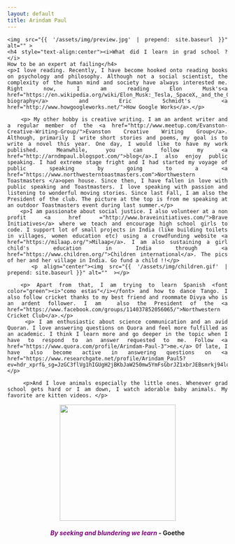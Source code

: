 ```yaml
---
layout: default
title: Arindam Paul
---
```


<div class="home" align="justify">
	<!-- <h1 class="pageTitle">About Me</h1> -->

	<img src="{{ '/assets/img/preview.jpg' | prepend: site.baseurl }}" alt="" >
	<h4 style="text-align:center"><i>What did I learn in grad school ? </i>  
	How to be an expert at failing</h4>
	<p>I love reading. Recently, I have become hooked onto reading books on psychology and philosophy. Although not a social scientist, the complexity of the human mind and society have always interested me. Right now, I am reading Elon Musk's<a href="https://en.wikipedia.org/wiki/Elon_Musk:_Tesla,_SpaceX,_and_the_Quest_for_a_Fantastic_Future"> biography</a> and Eric Schmidt's <a href="http://www.howgoogleworks.net/">How Google Works</a>.</p>

		<p> My other hobby is creative writing. I am an ardent writer and a regular member of the <a href="http://www.meetup.com/Evanston-Creative-Writing-Group/">Evanston Creative Writing Group</a>. Although, primarily I write short stories and poems, my goal is to write a novel this year. One day, I would like to have my work published. Meanwhile, you can follow my <a href="http://arndmpaul.blogspot.com/">blog</a>.I also enjoy public speaking. I had extreme stage fright and I had started my voyage of public speaking by going to a <a href="https://www.northwesterntoastmasters.com">Northwestern Toastmasters </a>open house. Since then, I have fallen in love with public speaking and Toastmasters. I love speaking with passion and listening to wonderful moving stories. Since last Fall, I am also the President of the club. The picture at the top is from me speaking at an outdoor Toastmasters event during last summer.</p>
		<p>I am passionate about social justice. I also volunteer at a non profit <a href ="http://www.braveinitiatives.com/">Brave Initiatives</a> where we teach and encourage high school girls to code. I support lot of small projects in India (like building toilets in villages, women education etc) using a crowdfunding website <a href="https://milaap.org/">Milaap</a>. I am also sustaining a girl child's education in India through <a href="https://www.children.org/">Children international</a>. The pics of her and her village in India. Go fund a child !!</p>
		<p align="center"><img src="{{ '/assets/img/children.gif' | prepend: site.baseurl }}" alt=""  ></p>

	  <p> Apart from that, I am trying to learn Spanish <font color="green"><i>"como estas"</i></font> and how to dance Tango. I also follow cricket thanks to my best friend and roommate Divya who is an ardent follower. I am  also the President of the <a href="https://www.facebook.com/groups/114037852056065/">Northwestern Cricket Club</a>.</p>
		<p> I am enthusiastic about science communication and an avid Quoran. I love answering questions on Quora and feel more fulfilled as an academic. I think I learn more and go deeper in the topic when I have to respond to an answer requested to me. Follow <a href="https://www.quora.com/profile/Arindam-Paul-3">me.</a> Of late, I have also become active in answering questions on <a href="https://www.researchgate.net/profile/Arindam_Paul5?ev=hdr_xprf&_sg=JzGC3flVg1hIGUgH2jBKbJaW250mw5YmFsGbrJZ1xbrJEBsmrkj94lqNa0IVtRbq">ResearchGate</a>.</p>

		<p>And I love animals especially the little ones. Whenever grad school gets hard or I am down, I watch adorable baby animals. My favorite are kitten videos. </p>
<p align ="center"><img src="{{ '/assets/img/kitten.gif' | prepend: site.baseurl }}" alt="" height="265" ></p>

</div>
<h4 style="text-align:center"><font color="purple" ><i>By seeking and blundering we learn  </i></font>- Goethe</h4>
